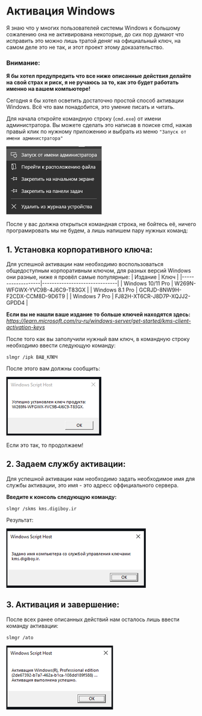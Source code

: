 # Активация Windows 
Я знаю что у многих пользователей системы Windows к большому сожалению она не активирована некоторые, до сих пор думают что исправить это можно лишь тратой деняг на официальный ключ, на самом деле это не так, и этот проект этому доказательство. 


### Внимание:
**Я бы хотел предупредить что все ниже описанные действия делайте на свой страх и риск, я не ручаюсь за то, как это будет работать именно на вашем компьютере!**


Сегодня я бы хотел осветить достаточно простой способ активации Windows. Всё что вам понадобится, это умение писать и читать.

Для начала откройте командную строку (`cmd.exe`) от имени администратора. Вы можете сделать это написав в поиске cmd, нажав правый клик по нужному приложению и выбрать из меню `"Запуск от имени администратора"`

![Администратор](imgs/admin.png)


После у вас должна открыться командная строка, не бойтесь её, ничего програмировать мы не будем, а лишь напишем пару нужных команд:
## 1. Установка корпоративного ключа:
Для успешной активации нам необходимо воспользоваться общедоступным корпоративным ключом, для разных версий Windows они разные, ниже я провёл самые популярные:
| Издание           | Ключ                          |
|-------------------|-------------------------------|
| Windows 10/11 Pro | W269N-WFGWX-YVC9B-4J6C9-T83GX |
| Windows 8.1 Pro   | GCRJD-8NW9H-F2CDX-CCM8D-9D6T9 |
| Windows 7 Pro     | FJ82H-XT6CR-J8D7P-XQJJ2-GPDD4 |

**Если вы не нашли ваше издание то больше ключей находятся здесь:**
*https://learn.microsoft.com/ru-ru/windows-server/get-started/kms-client-activation-keys*

После того как вы заполучили нужный вам ключ, в командную строку необходимо ввести следующую команду:
```
slmgr /ipk ВАШ_КЛЮЧ
```

После этого вам должны сообщить:

![Первый шаг](imgs/1.png)

Если это так, то продолжаем!

## 2. Задаем службу активации:
Для успешной активации нам необходимо задать необходимое имя для службы активации, это имя - это адресс оффициального сервера.

**Введите к консоль следующую команду:**
```
slmgr /skms kms.digiboy.ir
```
Результат:

![Первый шаг](imgs/2.png)

## 3. Активация и завершение:
После всех ранее описанных действий нам осталось лишь ввести команду активации:
```
slmgr /ato
```

![Первый шаг](imgs/3.png)
